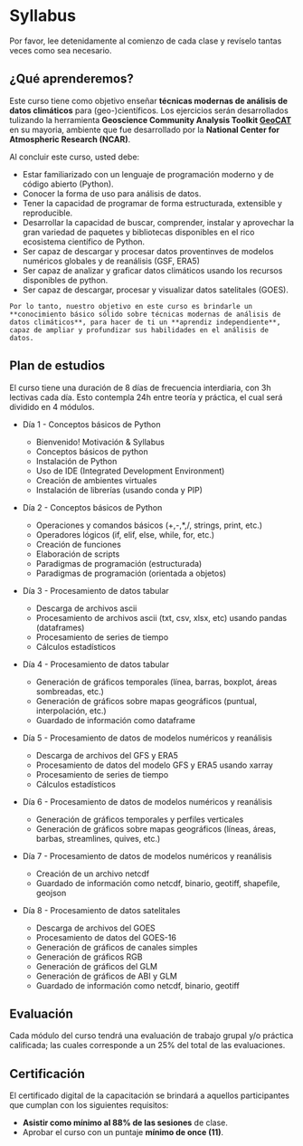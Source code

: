 # Syllabus

Por favor, lee detenidamente al comienzo de cada clase y revíselo tantas veces como sea necesario.

## ¿Qué aprenderemos?

Este curso tiene como objetivo enseñar **técnicas modernas de análisis de datos climáticos** para (geo-)científicos. Los ejercicios serán desarrollados tulizando la herramienta **Geoscience Community Analysis Toolkit [GeoCAT](https://geocat.ucar.edu/)** en su mayoria, ambiente que fue desarrollado por la **National Center for Atmospheric Research (NCAR)**.

Al concluir este curso, usted debe:

- Estar familiarizado con un lenguaje de programación moderno y de código abierto (Python).
- Conocer la forma de uso para análisis de datos.
- Tener la capacidad de programar de forma estructurada, extensible y reproducible.
- Desarrollar la capacidad de buscar, comprender, instalar y aprovechar la gran variedad de paquetes y bibliotecas disponibles en el rico ecosistema científico de Python.
- Ser capaz de descargar y procesar datos proventinves de modelos numéricos globales y de reanálisis (GSF, ERA5)
- Ser capaz de analizar y graficar datos climáticos usando los recursos disponibles de python.
- Ser capaz de descargar, procesar y visualizar datos satelitales (GOES).

```
Por lo tanto, nuestro objetivo en este curso es brindarle un **conocimiento básico sólido sobre técnicas modernas de análisis de datos climáticos**, para hacer de ti un **aprendiz independiente**, capaz de ampliar y profundizar sus habilidades en el análisis de datos.

```

## Plan de estudios

El curso tiene una duración de 8 días de frecuencia interdiaria,  con 3h lectivas cada día. Esto contempla 24h entre teoría y práctica, el cual será dividido en 4 módulos.

- Día 1 - Conceptos básicos de Python
    - Bienvenido! Motivación & Syllabus
    - Conceptos básicos de python
    - Instalación de Python
    - Uso de IDE (Integrated Development Environment)
    - Creación de ambientes virtuales
    - Instalación de librerías (usando conda y PIP)
- Día 2 - Conceptos básicos de Python 
    - Operaciones y comandos básicos (+,-,*,/, strings, print, etc.)
    - Operadores lógicos (if, elif, else, while, for, etc.)
    - Creación de funciones
    - Elaboración de scripts
    - Paradigmas de programación (estructurada)
    - Paradigmas de programación (orientada a objetos)
- Día 3 - Procesamiento de datos tabular
    - Descarga de archivos ascii
    - Procesamiento de archivos ascii (txt, csv, xlsx, etc) usando pandas (dataframes)
    - Procesamiento de series de tiempo
    - Cálculos estadísticos

- Día 4 - Procesamiento de datos tabular
    - Generación de gráficos temporales (línea, barras, boxplot, áreas sombreadas, etc.)
    - Generación de gráficos sobre mapas geográficos (puntual, interpolación, etc.)
    - Guardado de información como dataframe    

- Día 5 - Procesamiento de datos de modelos numéricos y reanálisis
    - Descarga de archivos del GFS y ERA5
    - Procesamiento de datos del modelo GFS y ERA5 usando xarray
    - Procesamiento de series de tiempo
    - Cálculos estadísticos

- Día 6 - Procesamiento de datos de modelos numéricos y reanálisis
    - Generación de gráficos temporales y perfiles verticales
    - Generación de gráficos sobre mapas geográficos (líneas, áreas, barbas, streamlines, quives, etc.)

- Día 7 - Procesamiento de datos de modelos numéricos y reanálisis
    - Creación de un archivo netcdf
    - Guardado de información como netcdf, binario, geotiff, shapefile, geojson

- Día 8 - Procesamiento de datos satelitales
    - Descarga de archivos del GOES
    - Procesamiento de datos del GOES-16
    - Generación de gráficos de canales simples
    - Generación de gráficos RGB
    - Generación de gráficos del GLM
    - Generación de gráficos de ABI y GLM
    - Guardado de información como netcdf, binario, geotiff

## Evaluación

Cada módulo del curso tendrá una evaluación de trabajo grupal y/o práctica calificada; las cuales corresponde a un 25% del total de las evaluaciones.

## Certificación

El certificado digital de la capacitación se brindará a aquellos participantes que cumplan con los siguientes requisitos:

- **Asistir como mínimo al 88% de las sesiones** de clase.
- Aprobar el curso con un puntaje **mínimo de once (11)**.
